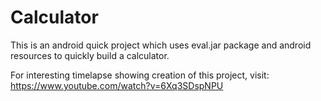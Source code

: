 # Calculator
This is an android quick project which uses eval.jar package and android resources to quickly build a calculator. 


For interesting timelapse showing creation of this project, visit: https://www.youtube.com/watch?v=6Xq3SDspNPU
